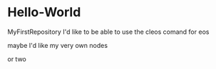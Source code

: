 # Hello-World
MyFirstRepository
I'd like to be able to use the cleos comand for eos

maybe I'd like my very own nodes

or two
